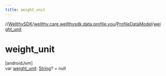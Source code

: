 ```yaml
---
title: weight_unit
---
```

//[WellthySDK](../../../index.html)/[wellthy.care.wellthysdk.data.profile.you](../index.html)/[ProfileDataModel](index.html)/[weight_unit](weight_unit.html)



# weight_unit



[androidJvm]\
var [weight_unit](weight_unit.html): [String](https://kotlinlang.org/api/latest/jvm/stdlib/kotlin/-string/index.html)? = null




